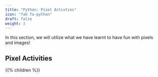 ```yaml
---
title: "Python: Pixel Activties"
icon: "fab fa-python"
draft: false
weight: 3
---
```

In this section, we will utilize what we have learnt to have fun with pixels and images! 

## Pixel Activities
{{% children %}}
